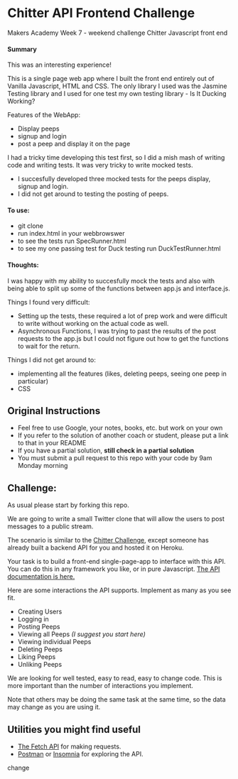 # Chitter API Frontend Challenge

Makers Academy Week 7 - weekend challenge
Chitter Javascript front end

#### Summary

This was an interesting experience!

This is a single page web app where I built the front end entirely out of Vanilla Javascript, HTML and CSS. The only library I used was the Jasmine Testing library and I used for one test my own testing library - Is It Ducking Working?

Features of the WebApp:
- Display peeps
- signup and login
- post a peep and display it on the page

I had a tricky time developing this test first, so I did a mish mash of writing code and writing tests. It was very tricky to write mocked tests.
- I succesfully developed three mocked tests for the peeps display, signup and login.
- I did not get around to testing the posting of peeps.

#### To use:
- git clone
- run index.html in your webbrowswer
- to see the tests run SpecRunner.html
- to see my one passing test for Duck testing run DuckTestRunner.html

#### Thoughts:

I was happy with my ability to succesfully mock the tests and also with being able to split up some of the functions between app.js and interface.js.

Things I found very difficult:
- Setting up the tests, these required a lot of prep work and were difficult to write without working on the actual code as well.
- Asynchronous Functions, I was trying to past the results of the post requests to the app.js but I could not figure out how to get the functions to wait for the return.

Things I did not get around to:
- implementing all the features (likes, deleting peeps, seeing one peep in particular)
- CSS



Original Instructions
-----

* Feel free to use Google, your notes, books, etc. but work on your own
* If you refer to the solution of another coach or student, please put a link to that in your README
* If you have a partial solution, **still check in a partial solution**
* You must submit a pull request to this repo with your code by 9am Monday morning

Challenge:
-------

As usual please start by forking this repo.

We are going to write a small Twitter clone that will allow the users to post messages to a public stream.

The scenario is similar to the [Chitter Challenge](https://github.com/makersacademy/chitter-challenge), except someone has already built a backend API for you and hosted it on Heroku.

Your task is to build a front-end single-page-app to interface with this API. You can do this in any framework you like, or in pure Javascript. [The API documentation is here.](https://github.com/makersacademy/chitter_api_backend)

Here are some interactions the API supports. Implement as many as you see fit.

* Creating Users
* Logging in
* Posting Peeps
* Viewing all Peeps *(I suggest you start here)*
* Viewing individual Peeps
* Deleting Peeps
* Liking Peeps
* Unliking Peeps

We are looking for well tested, easy to read, easy to change code. This is more important than the number of interactions you implement.

Note that others may be doing the same task at the same time, so the data may change as you are using it.

## Utilities you might find useful

* [The Fetch API](https://developer.mozilla.org/en-US/docs/Web/API/Fetch_API/Using_Fetch) for making requests.
* [Postman](https://www.getpostman.com/) or [Insomnia](https://insomnia.rest/) for exploring the API.

change
